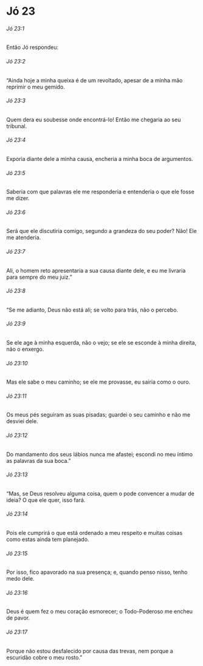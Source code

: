 # Jó 23

###### Jó 23:1

Então Jó respondeu:

###### Jó 23:2

“Ainda hoje a minha queixa é de um revoltado, apesar de a minha mão reprimir o meu gemido.

###### Jó 23:3

Quem dera eu soubesse onde encontrá-lo! Então me chegaria ao seu tribunal.

###### Jó 23:4

Exporia diante dele a minha causa, encheria a minha boca de argumentos.

###### Jó 23:5

Saberia com que palavras ele me responderia e entenderia o que ele fosse me dizer.

###### Jó 23:6

Será que ele discutiria comigo, segundo a grandeza do seu poder? Não! Ele me atenderia.

###### Jó 23:7

Ali, o homem reto apresentaria a sua causa diante dele, e eu me livraria para sempre do meu juiz.”

###### Jó 23:8

“Se me adianto, Deus não está ali; se volto para trás, não o percebo.

###### Jó 23:9

Se ele age à minha esquerda, não o vejo; se ele se esconde à minha direita, não o enxergo.

###### Jó 23:10

Mas ele sabe o meu caminho; se ele me provasse, eu sairia como o ouro.

###### Jó 23:11

Os meus pés seguiram as suas pisadas; guardei o seu caminho e não me desviei dele.

###### Jó 23:12

Do mandamento dos seus lábios nunca me afastei; escondi no meu íntimo as palavras da sua boca.”

###### Jó 23:13

“Mas, se Deus resolveu alguma coisa, quem o pode convencer a mudar de ideia? O que ele quer, isso fará.

###### Jó 23:14

Pois ele cumprirá o que está ordenado a meu respeito e muitas coisas como estas ainda tem planejado.

###### Jó 23:15

Por isso, fico apavorado na sua presença; e, quando penso nisso, tenho medo dele.

###### Jó 23:16

Deus é quem fez o meu coração esmorecer; o Todo-Poderoso me encheu de pavor.

###### Jó 23:17

Porque não estou desfalecido por causa das trevas, nem porque a escuridão cobre o meu rosto.”

